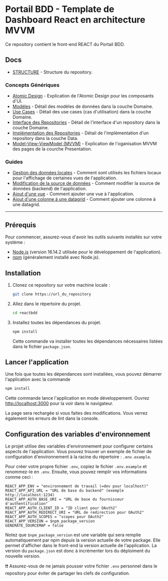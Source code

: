 # Portail BDD - Template de Dashboard React en architecture MVVM

Ce repository contient le front-end REACT du Portail BDD.

## Docs

- [STRUCTURE](docs/_STRUCTURE.md) - Structure du repository.

### Concepts Génériques

- [Atomic Design](docs/atomic_design.md) - Explication de l'Atomic Design pour les composants d'UI.
- [Modèles](docs/model.md) - Détail des modèles de données dans la couche Domaine.
- [Use Cases](use_case.md) - Détail des use cases (cas d'utilisation) dans la couche Domaine.
- [Interface des Repositories](repository_interface.md) - Détail de l'interface d'un repository dans la couche Domaine.
- [Implémentation des Repositories](docs/repository_implementation.md) - Détail de l'implémentation d'un repository dans la couche Data.
- [Model-View-ViewModel (MVVM)](docs/mvvm.md) - Explication de l'oganisation MVVM des pages de la courche Presentation.

### Guides

- [Gestion des données locales](docs/local_data.md) - Comment sont utilisés les fichiers locaux pour l'affichage de certaines vues de l'application.
- [Modification de la source de données](docs/modification_data_source.md) - Comment modifier la source de données (backend) de l'application.
- [Ajout d'une vue](docs/view_creation.md) - Comment ajouter une vue à l'application.
- [Ajout d'une colonne à une datagrid](docs/add_datagrid_column.md) - Comment ajouter une colonne à une datagrid.

---

## Prérequis

Pour commencer, assurez-vous d'avoir les outils suivants installés sur votre système :

- [Node.js](https://nodejs.org/en/) (version 16.14.2 utilisée pour le développement de l'application).
- [npm](https://www.npmjs.com/get-npm) (généralement installé avec Node.js).

## Installation

1. Clonez ce repository sur votre machine locale :

   ```sh
   git clone https://url_du_repository
   ```

2. Allez dans le répertoire du projet.

   ```sh
   cd reactbdd
   ```

3. Installez toutes les dépendances du projet.

   ```sh
   npm install
   ```

   Cette commande va installer toutes les dépendances nécessaires listées dans le fichier `package.json`.

## Lancer l'application

Une fois que toutes les dépendances sont installées, vous pouvez démarrer l'application avec la commande

```sh
npm install
```

Cette commande lance l'application en mode développement. Ouvrez [http://localhost:3000](http://localhost:3000) pour la voir dans le navigateur.

La page sera rechargée si vous faites des modifications. Vous verrez également les erreurs de lint dans la console.

## Configuration des variables d'environnement

Le projet utilise des variables d'environnement pour configurer certains aspects de l'application. Vous pouvez trouver un exemple de fichier de configuration d'environnement à la racine du répertoire : `.env.example`.

Pour créer votre propre fichier `.env`, copiez le fichier `.env.example` et renommez-le en `.env`. Ensuite, vous pouvez remplir vos informations comme ceci :

```env
REACT_APP_ENV = "environnement de travail (=dev pour localhost)"
REACT_APP_API_URL = "URL de base du backend" (exemple http://localhost:1234)
REACT_APP_AUTH_BASE_URI = "URL de base du fournisseur d'authentification"
REACT_APP_AUTH_CLIENT_ID = "ID client pour OAuth2"
REACT_APP_AUTH_REDIRECT_URI = "URL de redirection pour OAuth2"
REACT_APP_AUTH_SCOPES = "scopes pour OAuth2"
REACT_APP_VERSION = $npm_package_version
GENERATE_SOURCEMAP = false
```

Notez que `$npm_package_version` est une variable qui sera remplie automatiquement par npm depuis la version actuelle de votre package. Elle permet d'afficher dans le front-end la version actuelle de l'application. La version du `package.json` est donc à incrémenter lors du déploiment du nouvelle version.

❗️❗️ Assurez-vous de ne jamais pousser votre fichier `.env` personnel dans le repository pour éviter de partager les clefs de configuration.
